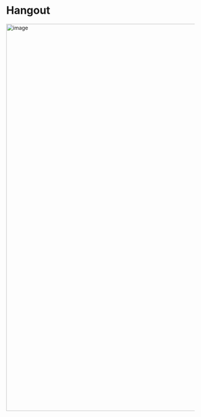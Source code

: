 # Hangout
<img width="1034" alt="image" src="https://github.com/justagit07/Hangout/assets/122598221/ad7aa8f4-0261-4db0-8b5f-24774294d053">

